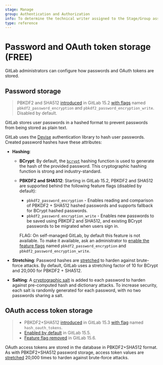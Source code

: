 ```yaml
---
stage: Manage
group: Authentication and Authorization
info: To determine the technical writer assigned to the Stage/Group associated with this page, see https://about.gitlab.com/handbook/product/ux/technical-writing/#assignments
type: reference
---
```


# Password and OAuth token storage **(FREE)**

GitLab administrators can configure how passwords and OAuth tokens are stored.

## Password storage

> PBKDF2 and SHA512 [introduced](https://gitlab.com/gitlab-org/gitlab/-/issues/360658) in GitLab 15.2 [with flags](../administration/feature_flags.md) named `pbkdf2_password_encryption` and `pbkdf2_password_encryption_write`. Disabled by default.

GitLab stores user passwords in a hashed format to prevent passwords from being
stored as plain text.

GitLab uses the [Devise](https://github.com/heartcombo/devise) authentication
library to hash user passwords. Created password hashes have these attributes:

- **Hashing**:
  - **BCrypt**: By default, the [`bcrypt`](https://en.wikipedia.org/wiki/Bcrypt) hashing
    function is used to generate the hash of the provided password. This cryptographic hashing function is
    strong and industry-standard.
  - **PBKDF2 and SHA512**: Starting in GitLab 15.2, PBKDF2 and SHA512 are supported
    behind the following feature flags (disabled by default):
    - `pbkdf2_password_encryption` - Enables reading and comparison of PBKDF2 + SHA512
      hashed passwords and supports fallback for BCrypt hashed passwords.
    - `pbkdf2_password_encryption_write` - Enables new passwords to be saved
      using PBKDF2 and SHA512, and existing BCrypt passwords to be migrated when users sign in.

    FLAG:
    On self-managed GitLab, by default this feature is not available. To make it available,
    ask an administrator to [enable the feature flags](../administration/feature_flags.md) named `pbkdf2_password_encryption` and `pbkdf2_password_encryption_write`.

- **Stretching**: Password hashes are [stretched](https://en.wikipedia.org/wiki/Key_stretching)
  to harden against brute-force attacks. By default, GitLab uses a stretching
  factor of 10 for BCrypt and 20,000 for PBKDF2 + SHA512.
- **Salting**: A [cryptographic salt](https://en.wikipedia.org/wiki/Salt_(cryptography))
  is added to each password to harden against pre-computed hash and dictionary
  attacks. To increase security, each salt is randomly generated for each
  password, with no two passwords sharing a salt.

## OAuth access token storage

> - PBKDF2+SHA512 [introduced](https://gitlab.com/gitlab-org/gitlab/-/issues/364110) in GitLab 15.3 [with flag](../administration/feature_flags.md) named `hash_oauth_tokens`.
> - [Enabled by default](https://gitlab.com/gitlab-org/gitlab/-/issues/367570) in GitLab 15.5.
> - [Feature flag removed](https://gitlab.com/gitlab-org/gitlab/-/issues/367570) in GitLab 15.6.

OAuth access tokens are stored in the database in PBKDF2+SHA512 format. As with PBKDF2+SHA512 password storage, access token values are [stretched](https://en.wikipedia.org/wiki/Key_stretching) 20,000 times to harden against brute-force attacks.
